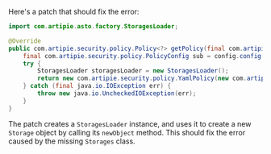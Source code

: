 Here's a patch that should fix the error:
```java
import com.artipie.asto.factory.StoragesLoader;

@Override
public com.artipie.security.policy.Policy<?> getPolicy(final com.artipie.security.policy.PolicyConfig config) {
    final com.artipie.security.policy.PolicyConfig sub = config.config("storage");
    try {
        StoragesLoader storagesLoader = new StoragesLoader();
        return new com.artipie.security.policy.YamlPolicy(new com.artipie.asto.blocking.BlockingStorage(storagesLoader.newObject(sub.string("type"), com.amihaiemil.eoyaml.Yaml.createYamlInput(sub.toString()).readYamlMapping())));
    } catch (final java.io.IOException err) {
        throw new java.io.UncheckedIOException(err);
    }
}
```
The patch creates a `StoragesLoader` instance, and uses it to create a new `Storage` object by calling its `newObject` method. This should fix the error caused by the missing `Storages` class.